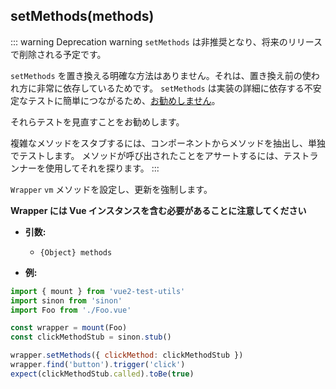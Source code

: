 ## setMethods(methods)

::: warning Deprecation warning
`setMethods` は非推奨となり、将来のリリースで削除される予定です。

`setMethods` を置き換える明確な方法はありません。それは、置き換え前の使われ方に非常に依存しているためです。 `setMethods` は実装の詳細に依存する不安定なテストに簡単につながるため、[お勧めしません](https://github.com/vuejs/rfcs/blob/668866fa71d70322f6a7689e88554ab27d349f9c/active-rfcs/0000-vtu-api.md#setmethods)。

それらテストを見直すことをお勧めします。

複雑なメソッドをスタブするには、コンポーネントからメソッドを抽出し、単独でテストします。 メソッドが呼び出されたことをアサートするには、テストランナーを使用してそれを探ります。
:::

`Wrapper` `vm` メソッドを設定し、更新を強制します。

**Wrapper には Vue インスタンスを含む必要があることに注意してください**

- **引数:**

  - `{Object} methods`

- **例:**

```js
import { mount } from 'vue2-test-utils'
import sinon from 'sinon'
import Foo from './Foo.vue'

const wrapper = mount(Foo)
const clickMethodStub = sinon.stub()

wrapper.setMethods({ clickMethod: clickMethodStub })
wrapper.find('button').trigger('click')
expect(clickMethodStub.called).toBe(true)
```
